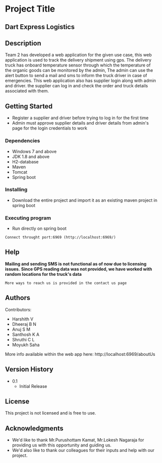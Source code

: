 # Project Title

## **Dart Express Logistics**

## Description

Team 2 has developed a web application for the given use case, this web application is used to track the delivery shipment using gps. 
The delivery truck has onboard temperature sensor through which the temperature of the organic goods can be monitored by the admin, The admin can use the alert button to send a mail and sms to inform the truck driver in case of emergencies. This web application also has supplier login along with admin and driver. the supplier can log in and check the order and truck details associated with them.

## Getting Started

* Register a supplier and driver before trying to log in for the first time
* Admin must approve supplier details and driver details from admin's page for the login credentials to work


### Dependencies

* Windows 7 and above
* JDK 1.8 and above
* H2-database
* Maven
* Tomcat
* Spring boot

### Installing

* Download the entire project and import it as an existing maven project in spring boot

### Executing program

* Run directly on spring boot
```
Connect throught port:6969 (http://localhost:6969/)
```

## Help

**Mailing and sending SMS is not functional as of now due to licensing issues.**
**Since GPS reading data was not provided, we have worked with random locations for the truck's data**
```
More ways to reach us is provided in the contact us page 
```

## Authors

Contributors:

* Harshith V
* Dheeraj B N
* Anuj S M
* Santhosh K A
* Shruthi C L
* Moyukh Saha


More info available within the web app here:
http://localhost:6969/aboutUs

## Version History

* 0.1
    * Initial Release

## License

This project is not licensed and is free to use. 

## Acknowledgments


* We'd like to thank Mr.Purushottam Kamat, Mr.Lokesh Nagaraja for providing us with this opportunity and guiding us.  
* We'd also like to thank our colleagues for their inputs and help with our project.
